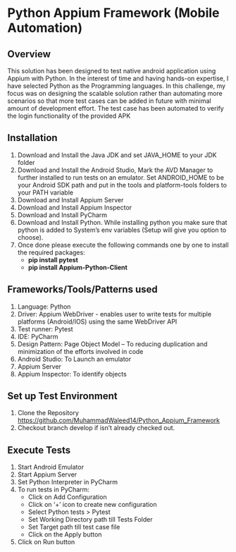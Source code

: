 # Python Appium Framework (Mobile Automation)
## Overview
This solution has been designed to test native android application using Appium with Python. In the interest of time and having hands-on expertise, I have selected Python as the Programming languages.  In this challenge, my focus was on designing the scalable solution rather than automating more scenarios so that more test cases can be added in future with minimal amount of development effort. The test case has been automated to verify the login functionality of the provided APK
## Installation
1.	Download and Install the Java JDK and set JAVA_HOME to your JDK folder
2.	Download and Install the Android Studio, Mark the AVD Manager to further installed to run tests on an emulator. Set ANDROID_HOME to be your Android SDK path and put in the tools and platform-tools folders to your PATH variable 
3.	Download and Install Appium Server
4.	Download and Install Appium Inspector
5.	Download and Install PyCharm
6.	Download and Install Python. While installing python you make sure that python is added to System’s env variables (Setup will give you option to choose).
7.	Once done please execute the following commands one by one to install the required packages:
    * **pip install pytest**
    * **pip install Appium-Python-Client**
## Frameworks/Tools/Patterns used
1.  Language: Python
2. 	Driver: Appium WebDriver - enables user to write tests for multiple platforms (Android/IOS) using the same WebDriver API
3.	Test runner: Pytest
4.	IDE: PyCharm
5.	Design Pattern: Page Object Model – To reducing duplication and minimization of the efforts involved in code
6.	Android Studio: To Launch an emulator
7.	Appium Server
8.	Appium Inspector: To identify objects
## Set up Test Environment
1.	Clone the Repository https://github.com/MuhammadWaleed14/Python_Appium_Framework
2.	Checkout branch develop if isn’t already checked out.
## Execute Tests 
1.	Start Android Emulator
2.	Start Appium Server
3.	Set Python Interpreter in PyCharm
4.	To run tests in PyCharm:
     * Click on Add Configuration
     * Click on ‘+’ icon to create new configuration
     * Select Python tests > Pytest
     * Set Working Directory path till Tests Folder
     * Set Target path till test case file
     * Click on the Apply button
5.	Click on Run button

